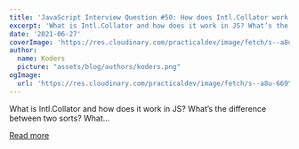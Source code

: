 ```yaml
---
title: 'JavaScript Interview Question #50: How does Intl.Collator work in JS'
excerpt: 'What is Intl.Collator and how does it work in JS? What’s the difference between two sorts? What...'
date: '2021-06-27'
coverImage: 'https://res.cloudinary.com/practicaldev/image/fetch/s--a8u-669Y--/c_imagga_scale,f_auto,fl_progressive,h_420,q_auto,w_1000/https://dev-to-uploads.s3.amazonaws.com/uploads/articles/034820x2lcnigidbkxlj.png'
author:
  name: Koders
  picture: "assets/blog/authors/koders.png"
ogImage:
  url: 'https://res.cloudinary.com/practicaldev/image/fetch/s--a8u-669Y--/c_imagga_scale,f_auto,fl_progressive,h_420,q_auto,w_1000/https://dev-to-uploads.s3.amazonaws.com/uploads/articles/034820x2lcnigidbkxlj.png'
---
```


What is Intl.Collator and how does it work in JS? What’s the difference between two sorts? What...

[Read more](https://dev.to/coderslang/javascript-interview-question-50-how-does-intl-collator-work-in-js-3ff8)
